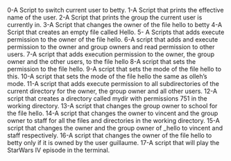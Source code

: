 0-A Script to switch current user to betty.
1-A Script that prints the effective name of the user.
2-A Script that prints the group the current user is currently in.
3-A Script that changes the owner of the file hello to betty
4-A Script that creates an empty file called Hello.
5- A Scripts that adds execute permission to the owner of the file hello.
6-A script that adds and execute permission to the owner and group owners and read permission to other users.
7-A script that adds execution permission to the owner, the group owner and the other users, to the file hello
8-A script that sets the permission to the file hello.
9-A script that sets the mode of the file hello to this.
10-A script that sets the mode of the file hello the same as olleh’s mode.
11-A script that adds execute permission to all subdirectories of the current directory for the owner, the group owner and all other users.
12-A  script that creates a directory called mydir with permissions 751 in the working directory.
13-A script that changes the group owner to school for the file hello.
14-A  script that changes the owner to vincent and the group owner to staff for all the files and directories in the working directory.
15-A script that changes the owner and the group owner of _hello to vincent and staff respectively.
16-A  script that changes the owner of the file hello to betty only if it is owned by the user guillaume.
17-A  script that will play the StarWars IV episode in the terminal.
